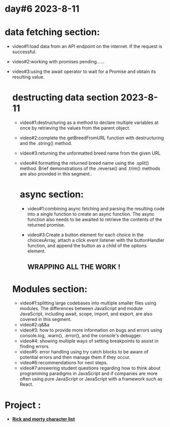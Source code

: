 # day#6 2023-8-11
# data fetching section:
- video#1:load data from an API endpoint on the internet. If the request is successful.
- video#2:working with promises pending......
- video#3:using the await operator to wait for a Promise and obtain its resulting value.

  # destructing data section 2023-8-11
  - video#1:destructuring as a method to declare multiple variables at once by retrieving the values from the parent object.
  - video#2:complete the getBreedFromURL function with destructuring and the .string() method.
  - video#3:returning the unformatted breed name from the given URL
  - video#4:formatting the returned breed name using the .split() method. Brief demonstrations of the .reverse() and .trim() methods are also provided in this segment..

    # async section:
    - video#1:combining async fetching and parsing the resulting code into a single function to create an async function. The async function also needs to be awaited to retrieve the contents of the returned promise.

    - video#3:Create a button element for each choice in the choicesArray, attach a click event listener with the buttonHandler function, and append the button as a child of the options element.
      ## WRAPPING ALL THE WORK !
      

  # Modules section:
  - video#1:splitting large codebases into multiple smaller files using modules. The differences between JavaScript and module JavaScript, including await, scope, import, and export, are also covered in this segment.
  - video#2:q&&a
  - video#3: how to provide more information on bugs and errors using console.log, .warn(), .error(), and the console's debugger.
  - video#4: showing multiple ways of setting breakpoints to assist in finding errors.
  - video#5: error handling using try catch blocks to be aware of potential errors and then manage them if they occur.
  - video#6:recommendations for next steps.
  - video#7:answering student questions regarding how to think about programming paradigms in JavaScript and if companies are more often using pure JavaScript or JavaScript with a framework such as React.


# Project : 
-  [**Rick and morty character list**](https://github.com/mohammadrjoub1/Mastering-JavaScript-in-20-Days/blob/main/project1.html)


